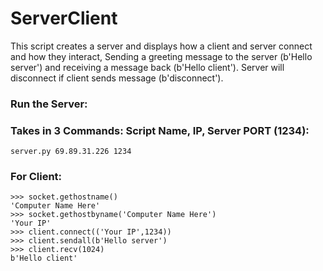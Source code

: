 # ServerClient
This script creates a server and displays how a client and server connect and how they interact,
Sending a greeting message to the server (b'Hello server') and receiving a message back (b'Hello client').
Server will disconnect if client sends message (b'disconnect'). 
### Run the Server:
### Takes in 3 Commands: Script Name, IP, Server PORT (1234):
```
server.py 69.89.31.226 1234
```



### For Client:
```>>> socket.gethostname()
>>> socket.gethostname()
'Computer Name Here'
>>> socket.gethostbyname('Computer Name Here')
'Your IP'
>>> client.connect(('Your IP',1234))
>>> client.sendall(b'Hello server')
>>> client.recv(1024)
b'Hello client'
```
